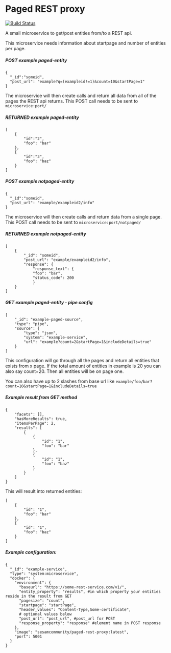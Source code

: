 # Paged REST proxy
[![Build Status](https://travis-ci.org/sesam-community/sesam-paged-rest-proxy.svg?branch=master)](https://travis-ci.org/sesam-community/paged-rest-proxy)

A small microservice to get/post entities from/to a REST api.

This microservice needs information about startpage and number of entities per page.


##### POST example paged-entity
```
{
  "_id":"someid",
  "post_url": "example?q=(exampleid!=1)&count=10&startPage=1"
}
```
The microservice will then create calls and return all data from all of the pages the REST api returns.
This POST call needs to be sent to `microservice:port/`
##### RETURNED example paged-entity
```
[
    {
        "id":"2",
        "foo": "bar"
    },
    {
        "id":"3",
        "foo": "baz"
    }
]
```

##### POST example notpaged-entity
```
{
  "_id":"someid",
  "post_url": "example/exampleid2/info"
}
```
The microservice will then create calls and return data from a single page.
This POST call needs to be sent to `microservice:port/notpaged/`
##### RETURNED example notpaged-entity
```
[
    {
        "_id": "someid",
        "post_url": "example/exampleid2/info",
        "response": {
            "response_text": {
            "foo": "bar",
            "status_code": 200
            }
    }
]
```

##### GET example paged-entity - pipe config
```
[
    "_id": "example-paged-source",
    "type": "pipe",
    "source": {
        "type": "json",
        "system": "example-service",
        "url": "example?count=2&startPage=1&includeDetails=true"
    }
]
```
This configuration will go through all the pages and return all entities that exists from x page.
If the total amount of entities in example is 20 you can also say count=20. Then all entities will be on page one.

You can also have up to 2 slashes from base url like `example/foo/bar?count=10&startPage=1&includeDetails=true`

##### Example result from GET method
```
{
    "facets": [],
    "hasMoreResults": true,
    "itemsPerPage": 2,
    "results": [
        {
            {
                "id": "1",
                "foo": "bar"
            },
            {
                "id": "1",
                "foo": "baz"
            }
        }
    ]
}
```
This will result into returned entities:
```
[
    {
        "id": "1",
        "foo": "bar"
    },
    {
        "id": "1",
        "foo": "baz"
    }
]
```

##### Example configuration:

```
{
  "_id": "example-service",
  "type": "system:microservice",
  "docker": {
    "environment": {
      "baseurl": "https://some-rest-service.com/v1/",
      "entity_property": "results", #in which property your entities reside in the result from GET
      "pagesize": "count",
      "startpage": "startPage",
      "header_values": "Content-Type,Some-certificate",
      # optional values below
      "post_url": "post_url", #post_url for POST
      "response_property": "response" #element name in POST response
    },
    "image": "sesamcommunity/paged-rest-proxy:latest",
    "port": 5001
  }
}
```

